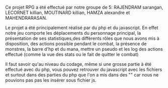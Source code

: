 Ce projet RPG a été effectué par notre groupe de 5: RAJENDRAM sarangan, LECORNET killian, MOUTINARD killian, HAMZA alexandre et MAHENDRARASAN.

Le projet a été principalement réalisé par du php et du javascript.
En effet notre jeu comporte les déplacements du personnage principal, la présentation de ses statistiques,des diffèrents rôles que nous avons mis à disposition, des actions
possible pendant le combat, la présence de monstres, la barre d'hp et du mana, mettre un pseudo et les log des actions effectué (comme la vue des stats ou le fait de
quitter le combat)

Il faut savoir qu'au niveau du codage, même si une grosse partie à été effectué avec du php, vous pouvez retrouver du javascript avec les fichiers et surtout
dans des parties du php que l'on a mis dans des "<script></script>" car nous ne pouvions pas pas les insérer sous fichier js.
